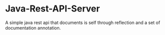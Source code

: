 Java-Rest-API-Server
====================

A simple java rest api that documents is self through reflection and a set of documentation annotation.